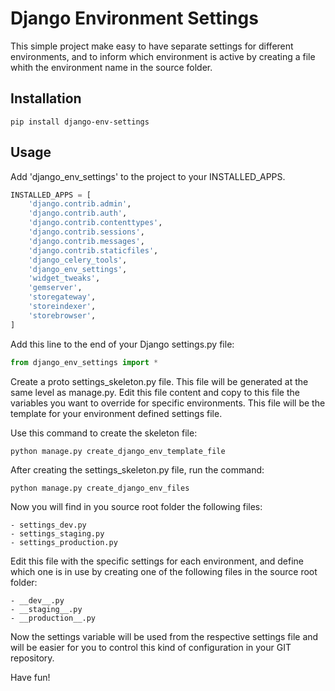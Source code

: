 Django Environment Settings
===========================

This simple project make easy to have separate settings for different environments,
and to inform which environment is active by creating a file whith the environment
name in the source folder.

Installation
------------

    pip install django-env-settings

Usage
-----

Add 'django_env_settings' to the project to your INSTALLED_APPS.
    
```python
INSTALLED_APPS = [
    'django.contrib.admin',
    'django.contrib.auth',
    'django.contrib.contenttypes',
    'django.contrib.sessions',
    'django.contrib.messages',
    'django.contrib.staticfiles',
    'django_celery_tools',
    'django_env_settings',
    'widget_tweaks',
    'gemserver',
    'storegateway',
    'storeindexer',
    'storebrowser',
]
```

Add this line to the end of your Django settings.py file:

```python
from django_env_settings import *
```

Create a proto settings_skeleton.py file. This file will be generated at the same level as manage.py. Edit this file
content and copy to this file the variables you want to override for specific environments. This file will be the
template for your environment defined settings file.

Use this command to create the skeleton file:

    python manage.py create_django_env_template_file

After creating the settings_skeleton.py file, run the command:

    python manage.py create_django_env_files

Now you will find in you source root folder the following files:

    - settings_dev.py
    - settings_staging.py
    - settings_production.py

Edit this file with the specific settings for each environment, and define which one is in use by creating one of the
following files in the source root folder:

    - __dev__.py
    - __staging__.py
    - __production__.py

Now the settings variable will be used from the respective settings file and will be easier for you to control this
kind of configuration in your GIT repository.

Have fun!
